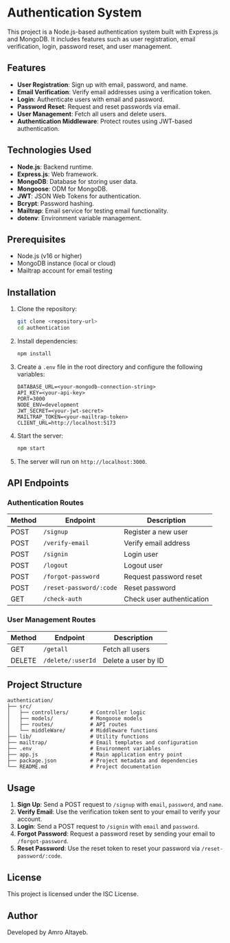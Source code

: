 # Authentication System

This project is a Node.js-based authentication system built with Express.js and MongoDB. It includes features such as user registration, email verification, login, password reset, and user management.

## Features

- **User Registration**: Sign up with email, password, and name.
- **Email Verification**: Verify email addresses using a verification token.
- **Login**: Authenticate users with email and password.
- **Password Reset**: Request and reset passwords via email.
- **User Management**: Fetch all users and delete users.
- **Authentication Middleware**: Protect routes using JWT-based authentication.

## Technologies Used

- **Node.js**: Backend runtime.
- **Express.js**: Web framework.
- **MongoDB**: Database for storing user data.
- **Mongoose**: ODM for MongoDB.
- **JWT**: JSON Web Tokens for authentication.
- **Bcrypt**: Password hashing.
- **Mailtrap**: Email service for testing email functionality.
- **dotenv**: Environment variable management.

## Prerequisites

- Node.js (v16 or higher)
- MongoDB instance (local or cloud)
- Mailtrap account for email testing

## Installation

1. Clone the repository:
   ```bash
   git clone <repository-url>
   cd authentication
   ```

2. Install dependencies:
   ```bash
   npm install
   ```

3. Create a `.env` file in the root directory and configure the following variables:
   ```env
   DATABASE_URL=<your-mongodb-connection-string>
   API_KEY=<your-api-key>
   PORT=3000
   NODE_ENV=development
   JWT_SECRET=<your-jwt-secret>
   MAILTRAP_TOKEN=<your-mailtrap-token>
   CLIENT_URL=http://localhost:5173
   ```

4. Start the server:
   ```bash
   npm start
   ```

5. The server will run on `http://localhost:3000`.

## API Endpoints

### Authentication Routes

| Method | Endpoint                | Description                     |
|--------|--------------------------|---------------------------------|
| POST   | `/signup`               | Register a new user             |
| POST   | `/verify-email`         | Verify email address            |
| POST   | `/signin`               | Login user                      |
| POST   | `/logout`               | Logout user                     |
| POST   | `/forgot-password`      | Request password reset          |
| POST   | `/reset-password/:code` | Reset password                  |
| GET    | `/check-auth`           | Check user authentication       |

### User Management Routes

| Method | Endpoint         | Description                     |
|--------|-------------------|---------------------------------|
| GET    | `/getall`        | Fetch all users                 |
| DELETE | `/delete/:userId` | Delete a user by ID             |

## Project Structure

```
authentication/
├── src/
│   ├── controllers/       # Controller logic
│   ├── models/            # Mongoose models
│   ├── routes/            # API routes
│   └── middleWare/        # Middleware functions
├── lib/                   # Utility functions
├── mailtrap/              # Email templates and configuration
├── .env                   # Environment variables
├── app.js                 # Main application entry point
├── package.json           # Project metadata and dependencies
└── README.md              # Project documentation
```

## Usage

1. **Sign Up**: Send a POST request to `/signup` with `email`, `password`, and `name`.
2. **Verify Email**: Use the verification token sent to your email to verify your account.
3. **Login**: Send a POST request to `/signin` with `email` and `password`.
4. **Forgot Password**: Request a password reset by sending your email to `/forgot-password`.
5. **Reset Password**: Use the reset token to reset your password via `/reset-password/:code`.

## License

This project is licensed under the ISC License.

## Author

Developed by Amro Altayeb.
